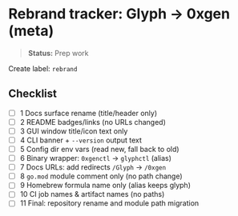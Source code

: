 # Rebrand tracker: Glyph → 0xgen (meta)

> **Status:** Prep work

Create label: `rebrand`

## Checklist

- [ ] 1 Docs surface rename (title/header only)
- [ ] 2 README badges/links (no URLs changed)
- [ ] 3 GUI window title/icon text only
- [ ] 4 CLI banner + `--version` output text
- [ ] 5 Config dir env vars (read new, fall back to old)
- [ ] 6 Binary wrapper: `0xgenctl` → `glyphctl` (alias)
- [ ] 7 Docs URLs: add redirects `/Glyph` → `/0xgen`
- [ ] 8 `go.mod` module comment only (no path change)
- [ ] 9 Homebrew formula name only (alias keeps glyph)
- [ ] 10 CI job names & artifact names (no paths)
- [ ] 11 Final: repository rename and module path migration
